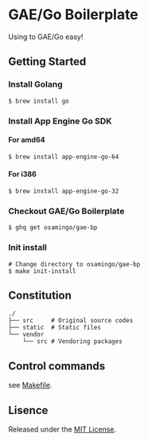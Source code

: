 # GAE/Go Boilerplate

Using to GAE/Go easy!

## Getting Started

### Install Golang

```
$ brew install go
```

### Install App Engine Go SDK

#### For amd64

```
$ brew install app-engine-go-64
```

#### For i386

```
$ brew install app-engine-go-32
```

### Checkout GAE/Go Boilerplate

```
$ ghq get osamingo/gae-bp
```

### Init install

```
# Change directory to osamingo/gae-bp
$ make init-install
```

## Constitution

```
./
├── src     # Original source codes
├── static  # Static files
└── vendor
    └── src # Vendoring packages
```

## Control commands

see [Makefile](https://github.com/osamingo/gae-bp/blob/master/Makefile).

## Lisence

Released under the [MIT License](https://github.com/osamingo/gae-bp/blob/master/LICENSE).

